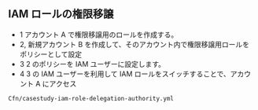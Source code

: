 ## IAM ロールの権限移譲

- 1 アカウント A で権限移譲用のロールを作成する。<br>
- 2, 新規アカウント B を作成して、そのアカウント内で権限移譲用ロールをポリシーとして設定<br>
- 3 2 のポリシーを IAM ユーザーに設定します。<br>
- 4 3 の IAM ユーザーを利用して IAM ロールをスイッチすることで、アカウント A にアクセス<br>

```
Cfn/casestudy-iam-role-delegation-authority.yml
```

